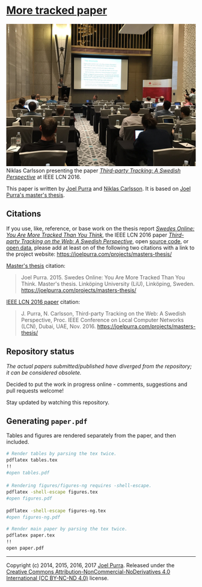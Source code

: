 # [More tracked paper](https://github.com/joelpurra/more-tracked-paper)

[![Photo of Niklas Carlsson presenting the paper Analysis of HTTPS Adoption and Third-party Tracking: A Swedish Perspective. Photo by IEEE LCN.](./resources/images/ieee-lcn-2016-niklas-carlsson-https-adoption-third-party-tracking-swedish-perspective.jpg)](https://twitter.com/IEEELCN/status/795926755982868481)
Niklas Carlsson presenting the paper [*Third-party Tracking: A Swedish Perspective*](https://joelpurra.com/projects/masters-thesis/#ieee-lcn-2016) at IEEE LCN 2016.

This paper is written by [Joel Purra](https://joelpurra.com/) and [Niklas Carlsson](https://www.ida.liu.se/~nikca/). It is based on [Joel Purra's master's thesis](https://joelpurra.com/projects/masters-thesis/).



## Citations

If you use, like, reference, or base work on the thesis report [*Swedes Online: You Are More Tracked Than You Think*](https://joelpurra.com/projects/masters-thesis/#thesis), the IEEE LCN 2016 paper [*Third-party Tracking on the Web: A Swedish Perspective*](https://joelpurra.com/projects/masters-thesis/#ieee-lcn-2016), open [source code](https://joelpurra.com/projects/masters-thesis/#open-source), or [open data](https://joelpurra.com/projects/masters-thesis/#open-data), please add at least on of the following two citations with a link to the project website: https://joelpurra.com/projects/masters-thesis/

[Master's thesis](https://joelpurra.com/projects/masters-thesis/#thesis) citation:

> Joel Purra. 2015. Swedes Online: You Are More Tracked Than You Think. Master's thesis. Linköping University (LiU), Linköping, Sweden. https://joelpurra.com/projects/masters-thesis/


[IEEE LCN 2016 paper](https://joelpurra.com/projects/masters-thesis/#ieee-lcn-2016) citation:

> J. Purra, N. Carlsson, Third-party Tracking on the Web: A Swedish Perspective, Proc. IEEE Conference on Local Computer Networks (LCN), Dubai, UAE, Nov. 2016. https://joelpurra.com/projects/masters-thesis/



## Repository status

*The actual papers submitted/published have diverged from the repository; it can be considered obsolete.*

Decided to put the work in progress online - comments, suggestions and pull requests welcome!

Stay updated by watching this repository.



## Generating `paper.pdf`

Tables and figures are rendered separately from the paper, and then included.


```bash
# Render tables by parsing the tex twice.
pdflatex tables.tex
!!
#open tables.pdf

# Rendering figures/figures-ng requires -shell-escape.
pdflatex -shell-escape figures.tex
#open figures.pdf

pdflatex -shell-escape figures-ng.tex
#open figures-ng.pdf
```


```bash
# Render main paper by parsing the tex twice.
pdflatex paper.tex
!!
open paper.pdf
```




---

Copyright (c) 2014, 2015, 2016, 2017 [Joel Purra](https://joelpurra.com/). Released under the [Creative Commons Attribution-NonCommercial-NoDerivatives 4.0 International (CC BY-NC-ND 4.0)](https://creativecommons.org/licenses/by-nc-nd/4.0/) license.
